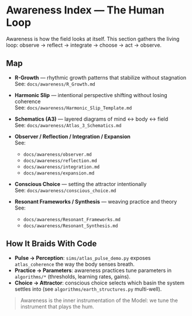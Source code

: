 # Awareness Index — The Human Loop

Awareness is how the field looks at itself. This section gathers the living loop:
observe → reflect → integrate → choose → act → observe.

## Map

- **R-Growth** — rhythmic growth patterns that stabilize without stagnation  
  See: `docs/awareness/R_Growth.md`

- **Harmonic Slip** — intentional perspective shifting without losing coherence  
  See: `docs/awareness/Harmonic_Slip_Template.md`

- **Schematics (A3)** — layered diagrams of mind ↔ body ↔ field  
  See: `docs/awareness/Atlas_3_Schematics.md`

- **Observer / Reflection / Integration / Expansion**  
  See:  
  - `docs/awareness/observer.md`  
  - `docs/awareness/reflection.md`  
  - `docs/awareness/integration.md`  
  - `docs/awareness/expansion.md`

- **Conscious Choice** — setting the attractor intentionally  
  See: `docs/awareness/conscious_choice.md`

- **Resonant Frameworks / Synthesis** — weaving practice and theory  
  See:  
  - `docs/awareness/Resonant_Frameworks.md`  
  - `docs/awareness/Resonant_Synthesis.md`

## How It Braids With Code

- **Pulse → Perception**: `sims/atlas_pulse_demo.py` exposes `atlas_coherence` the way the body senses breath.
- **Practice → Parameters**: awareness practices tune parameters in `algorithms/*` (thresholds, learning rates, gains).
- **Choice → Attractor**: conscious choice selects which basin the system settles into (see `algorithms/earth_structures.py` multi-well).

> Awareness is the inner instrumentation of the Model: we tune the instrument that plays the hum.

